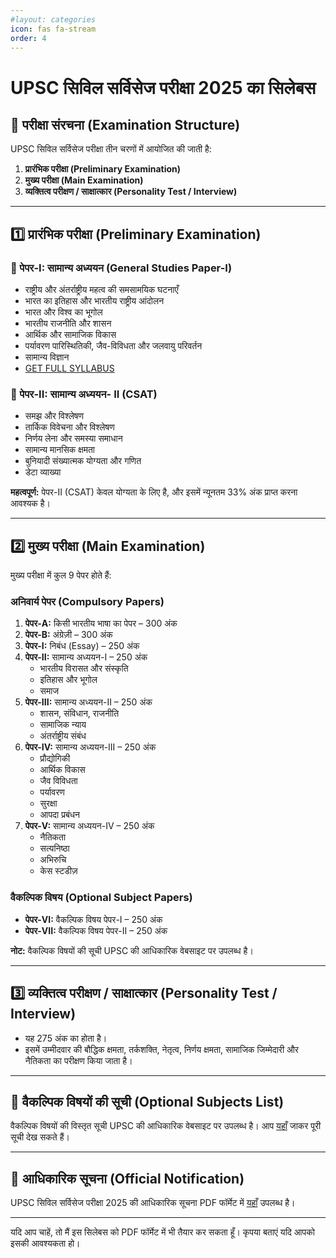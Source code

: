 ```yaml
---
#layout: categories
icon: fas fa-stream
order: 4
---
```


# UPSC सिविल सर्विसेज परीक्षा 2025 का सिलेबस

## 📌 परीक्षा संरचना (Examination Structure)
UPSC सिविल सर्विसेज परीक्षा तीन चरणों में आयोजित की जाती है:
1. **प्रारंभिक परीक्षा (Preliminary Examination)**
2. **मुख्य परीक्षा (Main Examination)**
3. **व्यक्तित्व परीक्षण / साक्षात्कार (Personality Test / Interview)**

---

## 1️⃣ प्रारंभिक परीक्षा (Preliminary Examination)

### 📄 पेपर-I: सामान्य अध्ययन (General Studies Paper-I)
- राष्ट्रीय और अंतर्राष्ट्रीय महत्व की समसामयिक घटनाएँ
- भारत का इतिहास और भारतीय राष्ट्रीय आंदोलन
- भारत और विश्व का भूगोल
- भारतीय राजनीति और शासन
- आर्थिक और सामाजिक विकास
- पर्यावरण पारिस्थितिकी, जैव-विविधता और जलवायु परिवर्तन
- सामान्य विज्ञान
- [GET FULL SYLLABUS](/syllabus/prelims-2025-gs1/)

### 📄 पेपर-II: सामान्य अध्ययन- II (CSAT)
- समझ और विश्लेषण
- तार्किक विवेचना और विश्लेषण
- निर्णय लेना और समस्या समाधान
- सामान्य मानसिक क्षमता
- बुनियादी संख्यात्मक योग्यता और गणित
- डेटा व्याख्या

**महत्वपूर्ण:** पेपर-II (CSAT) केवल योग्यता के लिए है, और इसमें न्यूनतम 33% अंक प्राप्त करना आवश्यक है।

---

## 2️⃣ मुख्य परीक्षा (Main Examination)

मुख्य परीक्षा में कुल 9 पेपर होते हैं:

### अनिवार्य पेपर (Compulsory Papers)
1. **पेपर-A:** किसी भारतीय भाषा का पेपर – 300 अंक
2. **पेपर-B:** अंग्रेज़ी – 300 अंक
3. **पेपर-I:** निबंध (Essay) – 250 अंक
4. **पेपर-II:** सामान्य अध्ययन-I – 250 अंक
   - भारतीय विरासत और संस्कृति
   - इतिहास और भूगोल
   - समाज
5. **पेपर-III:** सामान्य अध्ययन-II – 250 अंक
   - शासन, संविधान, राजनीति
   - सामाजिक न्याय
   - अंतर्राष्ट्रीय संबंध
6. **पेपर-IV:** सामान्य अध्ययन-III – 250 अंक
   - प्रौद्योगिकी
   - आर्थिक विकास
   - जैव विविधता
   - पर्यावरण
   - सुरक्षा
   - आपदा प्रबंधन
7. **पेपर-V:** सामान्य अध्ययन-IV – 250 अंक
   - नैतिकता
   - सत्यनिष्ठा
   - अभिरुचि
   - केस स्टडीज़

### वैकल्पिक विषय (Optional Subject Papers)
- **पेपर-VI:** वैकल्पिक विषय पेपर-I – 250 अंक
- **पेपर-VII:** वैकल्पिक विषय पेपर-II – 250 अंक

**नोट:** वैकल्पिक विषयों की सूची UPSC की आधिकारिक वेबसाइट पर उपलब्ध है।

---

## 3️⃣ व्यक्तित्व परीक्षण / साक्षात्कार (Personality Test / Interview)
- यह 275 अंक का होता है।
- इसमें उम्मीदवार की बौद्धिक क्षमता, तर्कशक्ति, नेतृत्व, निर्णय क्षमता, सामाजिक जिम्मेदारी और नैतिकता का परीक्षण किया जाता है।

---

## 📌 वैकल्पिक विषयों की सूची (Optional Subjects List)
वैकल्पिक विषयों की विस्तृत सूची UPSC की आधिकारिक वेबसाइट पर उपलब्ध है। आप [यहाँ](https://upsc.gov.in/sites/default/files/Notif-IFSP-2025-Engl-220125.pdf) जाकर पूरी सूची देख सकते हैं।

---

## 📌 आधिकारिक सूचना (Official Notification)
UPSC सिविल सर्विसेज परीक्षा 2025 की आधिकारिक सूचना PDF फॉर्मेट में [यहाँ](https://upsc.gov.in/sites/default/files/Notif-CSP-2025-Engl-220125.pdf) उपलब्ध है।

---

यदि आप चाहें, तो मैं इस सिलेबस को PDF फॉर्मेट में भी तैयार कर सकता हूँ। कृपया बताएं यदि आपको इसकी आवश्यकता हो।
